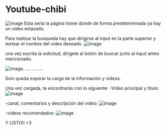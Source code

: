 # Youtube-chibi

![image](https://github.com/Jean0405/Youtube-1/assets/95113917/dc696320-2c14-4753-b47a-d950c46ed086)
Esta sería la página home donde de forma predeterminada ya hay un video enlazado.

Para realizar la busqueda hay que dirigirse al input en la parte superior y textear el nombre del video deseado.
![image](https://github.com/Jean0405/Youtube-1/assets/95113917/e31a0ead-135c-4fbb-a596-6dde2270ed28)

una vez escrita la solicitud, dirigete al botón de buscar junto al input antes mencionado.

![image](https://github.com/Jean0405/Youtube-1/assets/95113917/89255a00-6068-4c5d-89af-29bfd2d1fb5c).
....
....
....

Solo queda esperar la carga de la información y videos.

Una vez cargada, te encontrarás con lo siguiente:
-Video principal y titulo:
![image](https://github.com/Jean0405/Youtube-1/assets/95113917/af4baedb-718b-419a-a3ea-e3217b96b85a)

-canal, comentarios y descripción del video:
![image](https://github.com/Jean0405/Youtube-1/assets/95113917/0f2e4f8a-d652-4f65-a204-c894c1d04460)

-videos recomendados: 
![image](https://github.com/Jean0405/Youtube-1/assets/95113917/43763224-c9f1-4d8d-a5a6-45ac8cb6b78e)

Y LISTO!! <3

